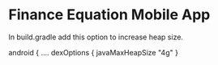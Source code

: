 # Finance Equation Mobile App


In build.gradle add this option to increase heap size.

android {
    ....
         dexOptions {
            javaMaxHeapSize "4g"
        }